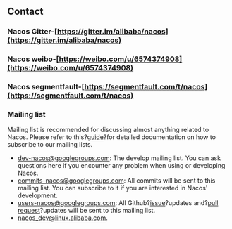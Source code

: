 ## Contact
### Nacos Gitter-[https://gitter.im/alibaba/nacos](https://gitter.im/alibaba/nacos)
### Nacos weibo-[https://weibo.com/u/6574374908](https://weibo.com/u/6574374908)
### Nacos segmentfault-[https://segmentfault.com/t/nacos](https://segmentfault.com/t/nacos)

### Mailing list

Mailing list is recommended for discussing almost anything related to Nacos. Please refer to this?[guide](https://github.com/apache/incubator-dubbo/wiki/Mailing-list-subscription-guide)?for detailed documentation on how to subscribe to our mailing lists.

* [dev-nacos@googlegroups.com](https://lark.alipay.com/nacos/nacosdocs/vl19q1): The develop mailing list. You can ask questions here if you encounter any problem when using or developing Nacos.
* [commits-nacos@googlegroups.com](https://lark.alipay.com/nacos/nacosdocs/vl19q1): All commits will be sent to this mailing list. You can subscribe to it if you are interested in Nacos' development.
* [users-nacos@googlegroups.com](https://lark.alipay.com/nacos/nacosdocs/vl19q1): All Github?[issue](https://github.com/alibaba/nacos/issues)?updates and?[pull request](https://github.com/alibaba/nacos/pulls)?updates will be sent to this mailing list.
* [nacos\_dev@linux.alibaba.com](https://lark.alipay.com/nacos/nacosdocs/vl19q1).


